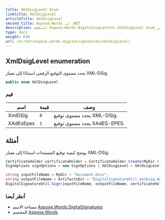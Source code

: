 ```yaml
---
title: XmlDsigLevel Enum
linktitle: XmlDsigLevel
articleTitle: XmlDsigLevel
second_title: Aspose.Words لـ .NET
description: استكشف Aspose.Words.DigitalSignatures.XmlDsigLevel enum لتعزيز توقيعاتك الرقمية بمعايير XMLDSig لضمان سلامة المستندات بشكل آمن وموثوق.
type: docs
weight: 630
url: /ar/net/aspose.words.digitalsignatures/xmldsiglevel/
---
```

## XmlDsigLevel enumeration

يحدد مستوى التوقيع الرقمي استنادًا إلى معيار XML-DSig.

```csharp
public enum XmlDsigLevel
```

### قيم

| اسم | قيمة | وصف |
| --- | --- | --- |
| XmlDSig | `0` | يحدد مستوى توقيع XML-DSig. |
| XAdEsEpes | `1` | يحدد مستوى توقيع XAdES-EPES. |

## أمثلة

يوضح كيفية توقيع المستندات استنادًا إلى معيار XML-DSig.

```csharp
CertificateHolder certificateHolder = CertificateHolder.Create(MyDir + "morzal.pfx", "aw");
SignOptions signOptions = new SignOptions { XmlDsigLevel = XmlDsigLevel.XAdEsEpes };

string inputFileName = MyDir + "Document.docx";
string outputFileName = ArtifactsDir + "DigitalSignatureUtil.XmlDsig.docx";
DigitalSignatureUtil.Sign(inputFileName, outputFileName, certificateHolder, signOptions);
```

### أنظر أيضا

* مساحة الاسم [Aspose.Words.DigitalSignatures](../../aspose.words.digitalsignatures/)
* المجسم [Aspose.Words](../../)
